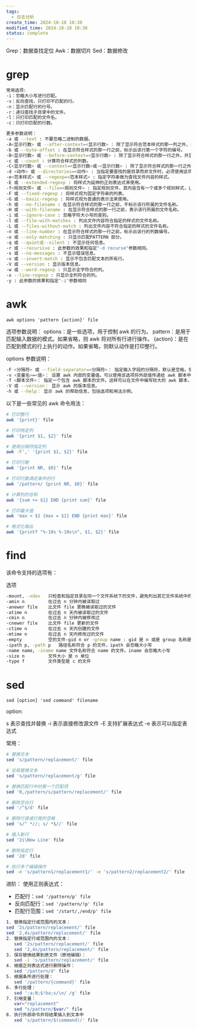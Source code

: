 ```yaml
---
tags:
  - 日志分析
create_time: 2024-10-18 10:30
modified_time: 2024-10-18 10:30
status: complete
---
```

Grep：数据查找定位
Awk：数据切片
Sed：数据修改

# grep

```bash
常用选项:
-i：忽略大小写进行匹配。
-v：反向查找，只打印不匹配的行。
-n：显示匹配行的行号。
-r：递归查找子目录中的文件。
-l：只打印匹配的文件名。
-c：只打印匹配的行数。
```

```bash
更多参数说明：
-a 或 --text : 不要忽略二进制的数据。
-A<显示行数> 或 --after-context=<显示行数> : 除了显示符合范本样式的那一列之外，并显示该行之后的内容。
-b 或 --byte-offset : 在显示符合样式的那一行之前，标示出该行第一个字符的编号。
-B<显示行数> 或 --before-context=<显示行数> : 除了显示符合样式的那一行之外，并显示该行之前的内容。
-c 或 --count : 计算符合样式的列数。
-C<显示行数> 或 --context=<显示行数>或-<显示行数> : 除了显示符合样式的那一行之外，并显示该行之前后的内容。
-d <动作> 或 --directories=<动作> : 当指定要查找的是目录而非文件时，必须使用这项参数，否则grep指令将回报信息并停止动作。
-e<范本样式> 或 --regexp=<范本样式> : 指定字符串做为查找文件内容的样式。
-E 或 --extended-regexp : 将样式为延伸的正则表达式来使用。
-f<规则文件> 或 --file=<规则文件> : 指定规则文件，其内容含有一个或多个规则样式，让grep查找符合规则条件的文件内容，格式为每行一个规则样式。
-F 或 --fixed-regexp : 将样式视为固定字符串的列表。
-G 或 --basic-regexp : 将样式视为普通的表示法来使用。
-h 或 --no-filename : 在显示符合样式的那一行之前，不标示该行所属的文件名称。
-H 或 --with-filename : 在显示符合样式的那一行之前，表示该行所属的文件名称。
-i 或 --ignore-case : 忽略字符大小写的差别。
-l 或 --file-with-matches : 列出文件内容符合指定的样式的文件名称。
-L 或 --files-without-match : 列出文件内容不符合指定的样式的文件名称。
-n 或 --line-number : 在显示符合样式的那一行之前，标示出该行的列数编号。
-o 或 --only-matching : 只显示匹配PATTERN 部分。
-q 或 --quiet或--silent : 不显示任何信息。
-r 或 --recursive : 此参数的效果和指定"-d recurse"参数相同。
-s 或 --no-messages : 不显示错误信息。
-v 或 --invert-match : 显示不包含匹配文本的所有行。
-V 或 --version : 显示版本信息。
-w 或 --word-regexp : 只显示全字符合的列。
-x --line-regexp : 只显示全列符合的列。
-y : 此参数的效果和指定"-i"参数相同
```


# awk

`awk options 'pattern {action}' file`

选项参数说明：
options：是一些选项，用于控制 awk 的行为。
pattern：是用于匹配输入数据的模式。如果省略，则 awk 将对所有行进行操作。
{action}：是在匹配到模式的行上执行的动作。如果省略，则默认动作是打印整行。

options 参数说明：
```bash
-F <分隔符> 或 --field-separator=<分隔符>： 指定输入字段的分隔符，默认是空格。使用这个选项可以指定不同于默认分隔符的字段分隔符。
-v <变量名>=<值>： 设置 awk 内部的变量值。可以使用该选项将外部值传递给 awk 脚本中的变量。
-f <脚本文件>： 指定一个包含 awk 脚本的文件。这样可以在文件中编写较大的 awk 脚本，然后通过 -f 选项将其加载。
-V 或 --version： 显示 awk 的版本信息。
-h 或 --help： 显示 awk 的帮助信息，包括选项和用法示例。
```

以下是一些常见的 awk 命令用法：
```bash
# 打印整行
awk '{print}' file

# 打印特定列
awk '{print $1, $2}' file

# 使用分隔符指定列
awk -F',' '{print $1, $2}' file

# 打印行数
awk '{print NR, $0}' file

# 打印行数满足条件的行
awk '/pattern/ {print NR, $0}' file

# 计算列的总和
awk '{sum += $1} END {print sum}' file

# 打印最大值
awk 'max < $1 {max = $1} END {print max}' file

# 格式化输出
awk '{printf "%-10s %-10s\n", $1, $2}' file
```

# find

该命令支持的选项有：

选项
```bash
-mount, -xdev	只检查和指定目录在同一个文件系统下的文件，避免列出其它文件系统中的文件
-amin n			在过去 n 分钟内被读取过
-anewer file	比文件 file 更晚被读取过的文件
-atime n		在过去 n 天内被读取过的文件
-cmin n			在过去 n 分钟内被修改过
-cnewer file	比文件 file 更新的文件
-ctime n		在过去 n 天内创建的文件
-mtime n		在过去 n 天内修改过的文件
-empty			空的文件-gid n or -group name : gid 是 n 或是 group 名称是 name
-ipath p, -path p	路径名称符合 p 的文件，ipath 会忽略大小写
-name name, -iname name	文件名称符合 name 的文件。iname 会忽略大小写
-size n			文件大小 是 n 单位
-type f			文件类型是 c 的文件
```


# sed

`sed [option] 'sed command' filename`

option:

s	表示查找并替换
-i	表示直接修改源文件
-E	支持扩展表达式
-e  表示可以指定表达式

常用：
```bash
# 替换文本
sed 's/pattern/replacement/' file

# 全局替换文本
sed 's/pattern/replacement/g' file

# 替换匹配行中的第一个匹配项
sed '0,/pattern/s/pattern/replacement/' file

# 删除空白行
sed '/^$/d' file

# 删除行首或行尾的空格
sed 's/^ *//; s/ *$//' file

# 插入新行
sed '2i\New Line' file

# 删除指定行
sed '2d' file

# 执行多个编辑操作
sed -e 's/pattern1/replacement1/' -e 's/pattern2/replacement2/' file
```

进阶：
使用正则表达式：
   - 匹配行：`sed '/pattern/p' file`
   - 反向匹配行：`sed '/pattern/!p' file`
   - 匹配行范围：`sed '/start/,/end/p' file`
```bash
1. 替换指定行或范围内的文本：
sed '2s/pattern/replacement/' file
sed '2,4s/pattern/replacement/' file
2. 替换指定行或范围内的文本：
   sed '2s/pattern/replacement/' file
   sed '2,4s/pattern/replacement/' file
3. 保存替换结果到原文件（原地编辑）：
   sed -i 's/pattern/replacement/' file
4. 根据正则表达式进行删除操作：
   sed '/pattern/d' file
5. 根据条件进行处理：
   sed '/pattern/{command}' file
6. 多行处理：
   sed ':a;N;$!ba;s/\n/ /g' file
7. 引用变量：
   var="replacement"
   sed "s/pattern/$var/" file
8. 执行外部命令并将结果插入到文本中
   sed 's/pattern/$(command)/' file